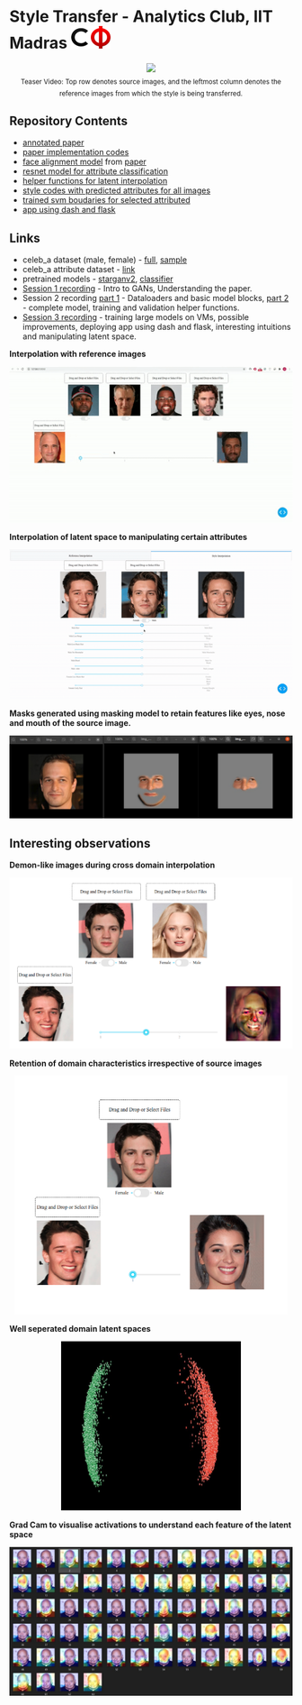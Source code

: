 # Style Transfer - Analytics Club, IIT Madras <img src="assets/cfi.png" width="70" height="40"/>

<p align="center">
    <img src="assets/teaser.gif" />
    <br/>
    <sub>Teaser Video: Top row denotes source images, and the leftmost column denotes the reference images from which the style is being transferred.</sub>
</p>

## Repository Contents

- [annotated paper](./assets/starganv2.pdf)
- [paper implementation codes](./baseline/)
- [face alignment model](./app/facealignment.py) from [paper](https://arxiv.org/abs/1904.07399) 
- [resnet model for attribute classification](./classifier/classifier.py)
- [helper functions for latent interpolation](./app/interpolate.py)
- [style codes with predicted attributes for all images](./app/attributes/)
- [trained svm boudaries for selected attributed](./app/svms)
- [app using dash and flask](./app/app.py)

## Links

- celeb_a dataset (male, female) - [full](https://drive.google.com/file/d/1wZUSNbxFdpkY1kPua4xGIdcroEUHGabt/view), [sample](https://drive.google.com/file/d/1KcgEXQRGzOZnCSxU-lzG62vXlK54da-p/view?usp=sharing)
- celeb_a attribute dataset - [link](https://drive.google.com/file/d/1X6QHlyJRLDdxpKcvlshCSxHrL71kkG0W/view?usp=sharing)
- pretrained models - [starganv2](https://drive.google.com/file/d/1gSZjhmZGeV54EuhLlQ-8Poas4g07VoTC/view?usp=sharing), [classifier](https://drive.google.com/file/d/1dX5HsynnSnPSkjdO4XWYICz0VbnGdQoE/view?usp=sharing)
- [Session 1 recording](https://drive.google.com/file/d/1xkc7k_7ZpTrddwO7wHV4yNvozlVaeElL/view?usp=drivesdk) - Intro to GANs, Understanding the paper.
- Session 2 recording [part 1](https://drive.google.com/file/d/1ZEbiNfsydYahQtnQ4IxTxzEZaSNJSLQR/view?usp=drivesdk) - Dataloaders and basic model blocks, [part 2](https://drive.google.com/file/d/16dg3du6yQmyvH-r2yI11LvhpkvV5fl99/view?usp=drivesdk) - complete model, training and validation helper functions.
- [Session 3 recording](https://drive.google.com/file/d/15UVlPspfu3Dv4nF5ntq5CRFFs7AjF92e/view?usp=sharing) - training large models on VMs, possible improvements, deploying app using dash and flask, interesting intuitions and manipulating latent space.

**Interpolation with reference images**

<p align="center">
    <img src="assets/ref-interp.gif" />
</p>

**Interpolation of latent space to manipulating certain attributes**

<p align="center">
    <img src="assets/latent-interp.gif" />
</p>

**Masks generated using masking model to retain features like eyes, nose and mouth of the source image.**

<p align="center">
    <img src="assets/mask.jpeg" />
</p>

## Interesting observations

**Demon-like images during cross domain interpolation**

<p align="center">
    <img src="assets/demon.png" />
</p>

**Retention of domain characteristics irrespective of source images**

<p align="center">
    <img src="assets/ret-dom.png" />
</p>

**Well seperated domain latent spaces**

<p align="center">
    <img src="assets/lat.jpeg" idth="300" height="300"/>
</p>

**Grad Cam to visualise activations to understand each feature of the latent space**

<p align="center">
    <img src="assets/gradcam.jpeg" />
</p>